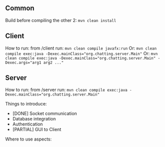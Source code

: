 ## Common
Build before compiling the other 2: `mvn clean install`

## Client

How to run: from /client run: `mvn clean compile javafx:run`
Or: `mvn clean compile exec:java -Dexec.mainClass="org.chatting.server.Main"`
Or: `mvn clean compile exec:java -Dexec.mainClass="org.chatting.server.Main" -Dexec.args="arg1 arg2 ..."`

## Server
How to run: from /server run: `mvn clean compile exec:java -Dexec.mainClass="org.chatting.server.Main"`


Things to introduce:
* [DONE] Socket communication 
* Database integration
* Authentication
* [PARTIAL] GUI to Client


Where to use aspects:

